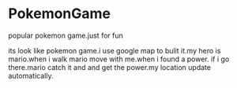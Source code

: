 # PokemonGame
popular pokemon game.just for fun

its look like pokemon game.i use google map to bulit it.my hero is mario.when i walk mario  move with me.when i found a power.
if i go there.mario catch it and and get the power.my location update automatically.

